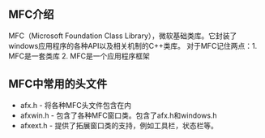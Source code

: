 ## MFC介绍
MFC（Microsoft Foundation Class Library），微软基础类库。它封装了windows应用程序的各种API以及相关机制的C++类库。
对于MFC记住两点：1. MFC是一套类库   2. MFC是一个应用程序框架

## MFC中常用的头文件
- afx.h - 将各种MFC头文件包含在内
- afxwin.h - 包含了各种MFC窗口类。包含了afx.h和windows.h
- afxext.h - 提供了拓展窗口类的支持，例如工具栏，状态栏等。
